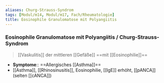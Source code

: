 ```yaml
---
aliases: Churg-Strauss-Syndrom
tags: [Modul/m14, Modul/m17, Fach/Rheumatologie]
title: Eosinophile Granulomatose mit Polyangiitis
---
```

### Eosinophile Granulomatose mit Polyangiitis / Churg-Strauss-Syndrom 
> [[Vaskulitis]] der mittleren [[Gefäße]] ==mit [[Eosinophilie]]==
- **Symptome**:: ==Allergisches [[Asthma]]==
- [[Asthma]], [[Rhinosinusitis]], Eosinophilie, [[IgE]] erhöht, [[pANCA]] (selten [[cANCA]])